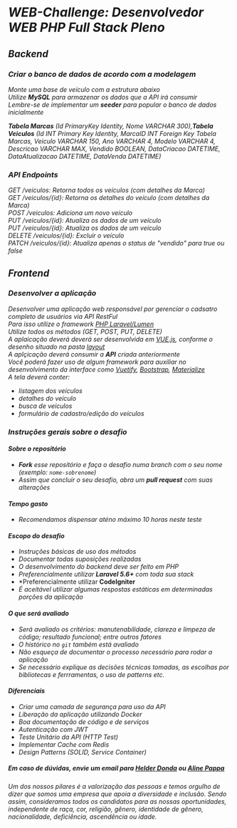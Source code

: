 # *WEB-Challenge: Desenvolvedor WEB PHP Full Stack Pleno*

## *Backend*
### *Criar o banco de dados de acordo com a modelagem*</br>
*Monte uma base de veículo com a estrutura abaixo*</br>
*Utilize **MySQL** para armazenar os dados que a API irá consumir*</br>
*Lembre-se de implementar um **seeder** para popular o banco de dados inicialmente*</p>
***Tabela Marcas** (Id PrimaryKey Identity, Nome VARCHAR 300),**Tabela Veiculos** (Id INT Primary Key Identity, MarcaID INT Foreign Key Tabela Marcas, Veiculo VARCHAR 150, Ano VARCHAR 4, Modelo VARCHAR 4, Descricao VARCHAR MAX, Vendido BOOLEAN, DataCriacao DATETIME, DataAtualizacao DATETIME, DataVenda DATETIME)*

### *API Endpoints*</br>
*GET /veiculos: Retorna todos os veículos (com detalhes da Marca)*</br>
*GET /veiculos/{id}: Retorna os detalhes do veículo (com detalhes da Marca)*</br>
*POST /veiculos: Adiciona um novo veículo*</br>
*PUT /veiculos/{id}: Atualiza os dados de um veículo*</br>
*PUT /veiculos/{id}: Atualiza os dados de um veículo*</br>
*DELETE /veiculos/{id}: Excluir o veículo*</br>
*PATCH /veiculos/{id}: Atualiza apenas o status de "vendido" para true ou false*</br>

## *Frontend*
### *Desenvolver a aplicação*</br>
*Desenvolver uma aplicação web responsável por gerenciar o cadsatro completo de usuários via API RestFul*</br>
*Para isso utilize o framework [PHP Laravel/Lumen](https://lumen.laravel.com/)*</br>
*Utilize todos os métodos (GET, POST, PUT, DELETE)*</br>
*A aplaicação deverá deverá ser desenvolvida em [VUE.js](https://vuejs.org/), conforme o desenho situado na pasta [layout](https://github.com/gpzanon/WEB-Challenge/tree/main/Layout)*</br>
*A aplçicação deverá consumir a **API** criada anteriormente*</br>
*Você poderá fazer uso de algum framework para auxiliar no desenvolvimento da interface como [Vuetify](https://vuetifyjs.com/en/), [Bootstrap](https://getbootstrap.com/), [Materialize](https://getbootstrap.com/)*</br>
*A tela deverá conter:*</br>
- *listagem dos veículos*</br>
- *detalhes do veículo*</br>
- *busca de veículos*</br>
- *formulário de cadastro/edição do veículos*</p></p>

### *Instruções gerais sobre o desafio*

#### *Sobre o repositório*
- ***Fork** esse repositório e faça o desafio numa branch com o seu nome (exemplo: `nome-sobrenome`)*</br>
- *Assim que concluir o seu desafio, abra um **pull request** com suas alterações*</br>

#### *Tempo gasto*
- *Recomendamos dispensar aténo máximo 10 horas neste teste*</br>

#### *Escopo do desafio*</br>
- *Instruções básicas de uso dos métodos*</br>
- *Documentar todas suposições realizadas*</br>
- *O desenvolvimento do backend deve ser feito em PHP*</br>
- *Preferencialmente utilizar **Laravel 5.6+** com toda sua stack*</br>
- *Preferencialmente utilizar **CodeIgniter**</br>
- *É aceitável utilizar algumas respostas estáticas em determinadas porções da aplicação*</br>

#### *O que será avaliado*</br>
- *Será avaliado os critérios: manutenabilidade, clareza e limpeza de código; resultado funcional; entre outros fatores*</br>
- *O histórico no `git` também está avaliado*</br>
- *Não esqueça de documentar o processo necessário para rodar a aplicação*</br>
- *Se necessário explique as decisões técnicas tomadas, as escolhas por bibliotecas e ferrramentas, o uso de patterns etc.*</br>

#### *Diferenciais*
- *Criar uma camada de segurança para uso da API*
- *Liberação da aplicação utilizando Docker*
- *Boa documentação de código e de serviços*
- *Autenticação com JWT*
- *Teste Unitário da API (HTTP Test)*
- *Implementar Cache com Redis*
- *Design Patterns (SOLID, Service Container)*</p>

##### *Em caso de dúvidas, envie um email para [Helder Donda](mailto:helder.dev@seguralta.com.br) ou [Aline Pappa](mailto:aline.dev@seguralta.com.br)*
*Um dos nossos pilares é a valorização das pessoas e temos orgulho de dizer que somos uma empresa que apoia a diversidade e inclusão. Sendo assim, consideramos todos os candidatos para as nossas oportunidades, independente de raça, cor, religião, gênero, identidade de gênero, nacionalidade, deficiência, ascendência ou idade.*
